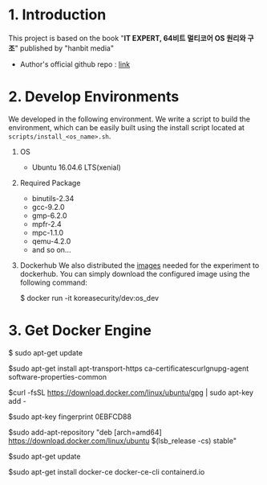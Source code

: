 # 1. Introduction
This project is based on the book "**IT EXPERT, 64비트 멀티코어 OS 원리와 구조**" published by "hanbit media"

* Author's official github repo : [link](https://github.com/kkamagui/mint64os-examples)

# 2. Develop Environments
We developed in the following environment. We write a script to build the environment, which can be easily built using the install script located at `scripts/install_<os_name>.sh`.

1. OS
	* Ubuntu 16.04.6 LTS(xenial)

2. Required Package
	* binutils-2.34
	* gcc-9.2.0
	* gmp-6.2.0
	* mpfr-2.4
	* mpc-1.1.0
	* qemu-4.2.0
	* and so on...


3. Dockerhub
We also distributed the [images](https://hub.docker.com/layers/koreasecurity/dev/os_dev/images/sha256-bfcea4954aaa7ec4e88852d2870996aa6a6d5f9daebb914cc3ef4b3f538daebe?context=repo) needed for the experiment to dockerhub. You can simply download the configured image using the following command:

    $ docker run -it koreasecurity/dev:os_dev
    



# 3. Get Docker Engine
$ sudo apt-get update

$sudo apt-get install  apt-transport-https ca-certificatescurlgnupg-agent software-properties-common

$curl -fsSL https://download.docker.com/linux/ubuntu/gpg | sudo apt-key add -

$sudo apt-key fingerprint 0EBFCD88
    
$sudo add-apt-repository  "deb [arch=amd64] https://download.docker.com/linux/ubuntu  $(lsb_release -cs) stable"

$sudo apt-get update

$sudo apt-get install docker-ce docker-ce-cli containerd.io
